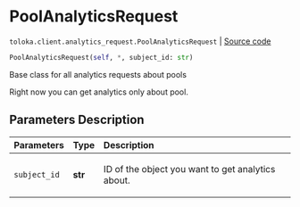 # PoolAnalyticsRequest
`toloka.client.analytics_request.PoolAnalyticsRequest` | [Source code](https://github.com/Toloka/toloka-kit/blob/v1.1.0.post1/src/client/analytics_request.py#L39)

```python
PoolAnalyticsRequest(self, *, subject_id: str)
```

Base class for all analytics requests about pools


Right now you can get analytics only about pool.

## Parameters Description

| Parameters | Type | Description |
| :----------| :----| :-----------|
`subject_id`|**str**|<p>ID of the object you want to get analytics about.</p>
